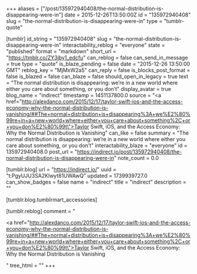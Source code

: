 +++
aliases = ["/post/135972940408/the-normal-distribution-is-disappearing-were-in"]
date = 2015-12-26T13:50:00Z
id = "135972940408"
slug = "the-normal-distribution-is-disappearing-were-in"
type = "tumblr-quote"

[tumblr]
id_string = "135972940408"
slug = "the-normal-distribution-is-disappearing-were-in"
interactability_reblog = "everyone"
state = "published"
format = "markdown"
short_url = "https://tmblr.co/ZY3jby1_edcfu"
can_reblog = false
can_send_in_message = true
type = "quote"
is_blaze_pending = false
date = "2015-12-26 13:50:00 GMT"
reblog_key = "MjMxW2a5"
can_reply = false
is_blocks_post_format = false
is_blazed = false
can_blaze = false
should_open_in_legacy = true
text = "The normal distribution is disappearing: we’re in a new world where either you care about something, or you don’t"
display_avatar = true
blog_name = "indirect"
timestamp = 1451137800.0
source = "<a href=\"http://alexdanco.com/2015/12/17/taylor-swift-ios-and-the-access-economy-why-the-normal-distribution-is-vanishing/##The+normal+distribution+is+disappearing%3A+we%E2%80%99re+in+a+new+world+where+either+you+care+about+something%2C+or+you+don%E2%80%99t\">Taylor Swift, iOS, and the Access Economy: Why the Normal Distribution is Vanishing</a>"
can_like = false
summary = "The normal distribution is disappearing: we’re in a new world where either you care about something, or you don’t"
interactability_blaze = "everyone"
id = 135972940408.0
post_url = "https://indirect.io/post/135972940408/the-normal-distribution-is-disappearing-were-in"
note_count = 0.0

[tumblr.blog]
url = "https://indirect.io/"
uuid = "t:PgyUJU3SA2Klwyt81UWAwQ"
updated = 1739939727.0
can_show_badges = false
name = "indirect"
title = "indirect"
description = ""

[tumblr.blog.tumblrmart_accessories]

[tumblr.reblog]
comment = "<p><a href=\"http://alexdanco.com/2015/12/17/taylor-swift-ios-and-the-access-economy-why-the-normal-distribution-is-vanishing/##The+normal+distribution+is+disappearing%3A+we%E2%80%99re+in+a+new+world+where+either+you+care+about+something%2C+or+you+don%E2%80%99t\">Taylor Swift, iOS, and the Access Economy: Why the Normal Distribution is Vanishing</a></p>"
tree_html = ""
+++
